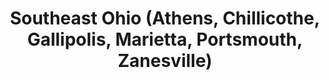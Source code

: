 ---
featured: true
time: 6:00pm EST
title: Southeast Ohio (Athens, Chillicothe, Gallipolis, Marietta, Portsmouth, Zanesville) 
registration: https://zoom.us/webinar/register/WN_I5NWqobNRferHqOwg_K8NA
---